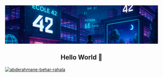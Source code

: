 <p align="center">

  <!-- Banner -->
  <img src="https://github.com/be0x686172/be0x686172/blob/main/42wallpaper2.png?raw=true">

  <!-- Title -->
  <h2 align="center">Hello World 👋</h2>

  <!-- Socials -->
  <a style="text-align: center;" href="https://linkedin.com/in/abderahmane-behar-rahala" target="blank"><img align="center" src="https://raw.githubusercontent.com/rahuldkjain/github-profile-readme-generator/master/src/images/icons/Social/linked-in-alt.svg" alt="abderahmane-behar-rahala" height="20" width="20" /></a>
  
</p>

